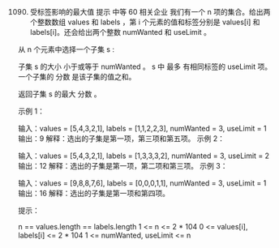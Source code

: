 1090. 受标签影响的最大值
提示
中等
60
相关企业
我们有一个 n 项的集合。给出两个整数数组 values 和 labels ，第 i 个元素的值和标签分别是 values[i] 和 labels[i]。还会给出两个整数 numWanted 和 useLimit 。

从 n 个元素中选择一个子集 s :

子集 s 的大小 小于或等于 numWanted 。
s 中 最多 有相同标签的 useLimit 项。
一个子集的 分数 是该子集的值之和。

返回子集 s 的最大 分数 。

 

示例 1：

输入：values = [5,4,3,2,1], labels = [1,1,2,2,3], numWanted = 3, useLimit = 1
输出：9
解释：选出的子集是第一项，第三项和第五项。
示例 2：

输入：values = [5,4,3,2,1], labels = [1,3,3,3,2], numWanted = 3, useLimit = 2
输出：12
解释：选出的子集是第一项，第二项和第三项。
示例 3：

输入：values = [9,8,8,7,6], labels = [0,0,0,1,1], numWanted = 3, useLimit = 1
输出：16
解释：选出的子集是第一项和第四项。
 

提示：

n == values.length == labels.length
1 <= n <= 2 * 104
0 <= values[i], labels[i] <= 2 * 104
1 <= numWanted, useLimit <= n